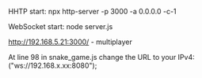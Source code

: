HHTP start: npx http-server -p 3000 -a 0.0.0.0 -c-1

WebSocket start: node server.js

http://192.168.5.21:3000/ - multiplayer

At line 98 in snake_game.js change the URL to your IPv4: ("ws://192.168.x.xx:8080");